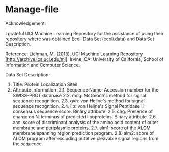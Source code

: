 # Manage-file
Acknowledgement:

  I grateful UCI Machine Learning Repository for the assistance of using their repository where was obtained Ecoli Data Set (ecoli.data) and Data Set Description.

Reference:
  Lichman, M. (2013). UCI Machine Learning Repository [http://archive.ics.uci.edu/ml]. Irvine, CA: University of California, School of Information and Computer Science.

Data Set Description:
  1. Title: Protein Localization Sites
  2. Attribute Information.
    2.1.  Sequence Name: Accession number for the SWISS-PROT database
    2.2.  mcg: McGeoch's method for signal sequence recognition.
    2.3.  gvh: von Heijne's method for signal sequence recognition.
    2.4.  lip: von Heijne's Signal Peptidase II consensus sequence score.
             Binary attribute.
    2.5.  chg: Presence of charge on N-terminus of predicted lipoproteins.
       Binary attribute.
    2.6.  aac: score of discriminant analysis of the amino acid content of
       outer membrane and periplasmic proteins.
    2.7. alm1: score of the ALOM membrane spanning region prediction program.
    2.8. alm2: score of ALOM program after excluding putative cleavable signal
       regions from the sequence.
